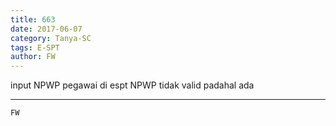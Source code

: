 ```yaml
---
title: 663
date: 2017-06-07
category: Tanya-SC
tags: E-SPT
author: FW
---
```


input NPWP pegawai di espt NPWP tidak valid padahal ada

---



`FW`
